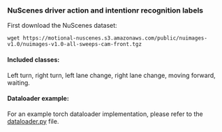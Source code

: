 ### NuScenes driver action and intentionr recognition labels

First download the NuScenes dataset:

```wget https://motional-nuscenes.s3.amazonaws.com/public/nuimages-v1.0/nuimages-v1.0-all-sweeps-cam-front.tgz```

#### Included classes:
Left turn, right turn, left lane change, right lane change, moving forward, waiting.

#### Dataloader example:
For an example torch dataloader implementation, please refer to the [dataloader.py](dataloader.py) file.
